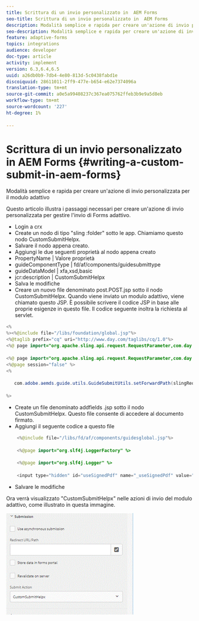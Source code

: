 ```yaml
---
title: Scrittura di un invio personalizzato in  AEM Forms
seo-title: Scrittura di un invio personalizzato in  AEM Forms
description: Modalità semplice e rapida per creare un'azione di invio personalizzata per il modulo adattivo
seo-description: Modalità semplice e rapida per creare un'azione di invio personalizzata per il modulo adattivo
feature: adaptive-forms
topics: integrations
audience: developer
doc-type: article
activity: implement
version: 6.3,6.4,6.5
uuid: a26db0b9-7db4-4e80-813d-5c0438fabd1e
discoiquuid: 28611011-2ff9-477e-b654-e62e7374096a
translation-type: tm+mt
source-git-commit: a0e5a99408237c367ea075762ffeb3b9e9a5d8eb
workflow-type: tm+mt
source-wordcount: '227'
ht-degree: 1%

---
```



# Scrittura di un invio personalizzato in  AEM Forms {#writing-a-custom-submit-in-aem-forms}

Modalità semplice e rapida per creare un&#39;azione di invio personalizzata per il modulo adattivo

Questo articolo illustra i passaggi necessari per creare un&#39;azione di invio personalizzata per gestire l&#39;invio di Forms adattivo.

* Login a crx
* Create un nodo di tipo &quot;sling :folder&quot; sotto le app. Chiamiamo questo nodo CustomSubmitHelpx.
* Salvare il nodo appena creato.
* Aggiungi le due seguenti proprietà al nodo appena creato
* PropertyName       | Valore proprietà
* guideComponentType | fd/af/components/guidesubmittype
* guideDataModel     | xfa,xsd,basic
* jcr:description   | CustomSubmitHelpx
* Salva le modifiche
* Creare un nuovo file denominato post.POST.jsp sotto il nodo CustomSubmitHelpx. Quando viene inviato un modulo adattivo, viene chiamato questo JSP. È possibile scrivere il codice JSP in base alle proprie esigenze in questo file. Il codice seguente inoltra la richiesta al servlet.

```java
<%
%><%@include file="/libs/foundation/global.jsp"%>
<%@taglib prefix="cq" uri="http://www.day.com/taglibs/cq/1.0"%>
<%@ page import="org.apache.sling.api.request.RequestParameter,com.day.cq.wcm.api.WCMMode,com.adobe.forms.common.submitutils.CustomParameterRequest,com.adobe.aemds.guide.submitutils.*" %>

<%@ page import="org.apache.sling.api.request.RequestParameter,com.day.cq.wcm.api.WCMMode" %>
<%@page session="false" %>
<%

   com.adobe.aemds.guide.utils.GuideSubmitUtils.setForwardPath(slingRequest,"/bin/storeafsubmission",null,null);

%>
```

* Create un file denominato addfields .jsp sotto il nodo CustomSubmitHelpx. Questo file consente di accedere al documento firmato.
* Aggiungi il seguente codice a questo file

```java
    <%@include file="/libs/fd/af/components/guidesglobal.jsp"%>

    <%@page import="org.slf4j.LoggerFactory" %>

    <%@page import="org.slf4j.Logger" %>

    <input type="hidden" id="useSignedPdf" name="_useSignedPdf" value=""/>;
```

* Salvare le modifiche

Ora verrà visualizzato &quot;CustomSubmitHelpx&quot; nelle azioni di invio del modulo adattivo, come illustrato in questa immagine.

![Modulo adattivo con invio personalizzato](assets/capture-2.gif)

